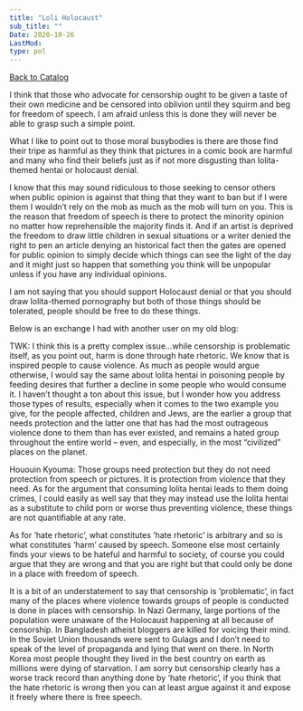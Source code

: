 ```yaml
---
title: "Loli Holocaust"
sub_title: ""
Date: 2020-10-26
LastMod:
type: pol
---
```


[Back to Catalog](/)

I think that those who advocate for censorship ought to be given a taste of their own medicine and be censored into oblivion until they squirm and beg for freedom of speech. I am afraid unless this is done they will never be able to grasp such a simple point.

What I like to point out to those moral busybodies is there are those find their tripe as harmful as they think that pictures in a comic book are harmful and many who find their beliefs just as if not more disgusting than lolita-themed hentai or holocaust denial.

I know that this may sound ridiculous to those seeking to censor others when public opinion is against that thing that they want to ban but if I were them I wouldn’t rely on the mob as much as the mob will turn on you. This is the reason that freedom of speech is there to protect the minority opinion no matter how reprehensible the majority finds it. And if an artist is deprived the freedom to draw little children in sexual situations or a writer denied the right to pen an article denying an historical fact then the gates are opened for public opinion to simply decide which things can see the light of the day and it might just so happen that something you think will be unpopular unless if you have any individual opinions.

I am not saying that you should support Holocaust denial or that you should draw lolita-themed pornography but both of those things should be tolerated, people should be free to do these things.

Below is an exchange I had with another user on my old blog:

TWK: I think this is a pretty complex issue…while censorship is problematic itself, as you point out, harm is done through hate rhetoric. We know that is inspired people to cause violence. As much as people would argue otherwise, I would say the same about lolita hentai in poisoning people by feeding desires that further a decline in some people who would consume it. I haven’t thought a ton about this issue, but I wonder how you address those types of results, especially when it comes to the two example you give, for the people affected, children and Jews, are the earlier a group that needs protection and the latter one that has had the most outrageous violence done to them than has ever existed, and remains a hated group throughout the entire world – even, and especially, in the most “civilized” places on the planet.

Hououin Kyouma: Those groups need protection but they do not need protection from speech or pictures. It is protection from violence that they need. As for the argument that consuming lolita hentai leads to them doing crimes, I could easily as well say that they may instead use the lolita hentai as a substitute to child porn or worse thus preventing violence, these things are not quantifiable at any rate.

As for ‘hate rhetoric’, what constitutes ‘hate rhetoric’ is arbitrary and so is what constitutes ‘harm’ caused by speech. Someone else most certainly finds your views to be hateful and harmful to society, of course you could argue that they are wrong and that you are right but that could only be done in a place with freedom of speech.

It is a bit of an understatement to say that censorship is ‘problematic’, in fact many of the places where violence towards groups of people is conducted is done in places with censorship. In Nazi Germany, large portions of the population were unaware of the Holocaust happening at all because of censorship. In Bangladesh atheist bloggers are killed for voicing their mind. In the Soviet Union thousands were sent to Gulags and I don’t need to speak of the level of propaganda and lying that went on there. In North Korea most people thought they lived in the best country on earth as millions were dying of starvation. I am sorry but censorship clearly has a worse track record than anything done by ‘hate rhetoric’, if you think that the hate rhetoric is wrong then you can at least argue against it and expose it freely where there is free speech.
